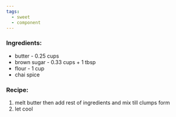 ```yaml
---
tags:
  - sweet
  - component
---
```

### Ingredients:
- butter - 0.25 cups
- brown sugar - 0.33 cups + 1 tbsp
- flour - 1 cup
- chai spice

### Recipe:
1. melt butter then add rest of ingredients and mix till clumps form
2. let cool